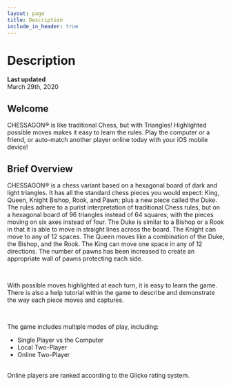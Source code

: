 ```yaml
---
layout: page
title: Description
include_in_header: true
---
```


# Description

**Last updated**  
March 29th, 2020

## Welcome

CHESSAGON® is like traditional Chess, but with Triangles! Highlighted possible moves makes it easy to learn the rules. Play the computer or a friend, or auto-match another player online today with your iOS mobile device!

## Brief Overview
CHESSAGON® is a chess variant based on a hexagonal board of dark and light triangles. It has all the standard chess pieces you would expect: King, Queen, Knight Bishop, Rook, and Pawn; plus a new piece called the Duke. The rules adhere to a purist interpretation of traditional Chess rules, but on a hexagonal board of 96 triangles instead of 64 squares; with the pieces moving on six axes instead of four. The Duke is similar to a Bishop or a Rook in that it is able to move in straight lines across the board. The Knight can move to any of 12 spaces. The Queen moves like a combination of the Duke, the Bishop, and the Rook. The King can move one space in any of 12 directions. The number of pawns has been increased to create an appropriate wall of pawns protecting each side.

<br>

With possible moves highlighted at each turn, it is easy to learn the game. There is also a help tutorial within the game to describe and demonstrate the way each piece moves and captures.

<br>

The game includes multiple modes of play, including:

* Single Player vs the Computer
* Local Two-Player
* Online Two-Player

<br>
Online players are ranked according to the Glicko rating system.

